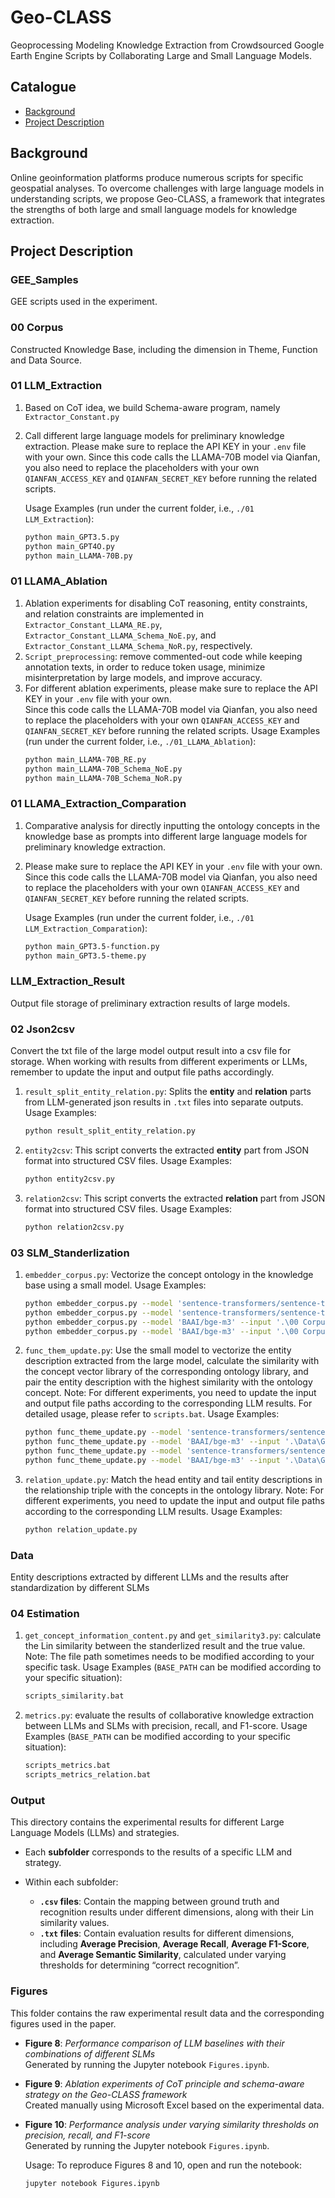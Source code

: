 # Geo-CLASS

Geoprocessing Modeling Knowledge Extraction from Crowdsourced Google Earth Engine Scripts by Collaborating Large and Small Language Models.

## Catalogue

- [Background](#background)
- [Project Description](#project-description)

## Background

Online geoinformation platforms produce numerous scripts for specific geospatial analyses. To overcome challenges with large language models in understanding scripts, we propose Geo-CLASS, a framework that integrates the strengths of both large and small language models for knowledge extraction.

## Project Description
### GEE_Samples
GEE scripts used in the experiment.
### 00 Corpus  
Constructed Knowledge Base, including the dimension in Theme, Function and Data Source.
### 01 LLM_Extraction
1. Based on CoT idea, we build Schema-aware program, namely `Extractor_Constant.py`
2. Call different large language models for preliminary knowledge extraction.
   Please make sure to replace the API KEY in your `.env` file with your own.
   Since this code calls the LLAMA-70B model via Qianfan, you also need to replace the placeholders with your own `QIANFAN_ACCESS_KEY` and `QIANFAN_SECRET_KEY` before running the related scripts.
   
   Usage Examples (run under the current folder, i.e., `./01 LLM_Extraction`):
   ```bash 
   python main_GPT3.5.py
   python main_GPT4O.py
   python main_LLAMA-70B.py
### 01 LLAMA_Ablation
1. Ablation experiments for disabling CoT reasoning, entity constraints, and relation constraints are implemented in  
`Extractor_Constant_LLAMA_RE.py`, `Extractor_Constant_LLAMA_Schema_NoE.py`, and `Extractor_Constant_LLAMA_Schema_NoR.py`, respectively.
2. `Script_preprocessing`: remove commented-out code while keeping annotation texts, in order to reduce token usage, minimize misinterpretation by large models, and improve accuracy.  
3. For different ablation experiments, please make sure to replace the API KEY in your `.env` file with your own.  
Since this code calls the LLAMA-70B model via Qianfan, you also need to replace the placeholders with your own `QIANFAN_ACCESS_KEY` and `QIANFAN_SECRET_KEY` before running the related scripts.
   Usage Examples (run under the current folder, i.e., `./01_LLAMA_Ablation`):
   ```bash 
   python main_LLAMA-70B_RE.py
   python main_LLAMA-70B_Schema_NoE.py
   python main_LLAMA-70B_Schema_NoR.py

### 01 LLAMA_Extraction_Comparation
1. Comparative analysis for directly inputting the ontology concepts in the knowledge base as prompts into different large language models for preliminary knowledge extraction.
2. Please make sure to replace the API KEY in your `.env` file with your own.
   Since this code calls the LLAMA-70B model via Qianfan, you also need to replace the placeholders with your own `QIANFAN_ACCESS_KEY` and `QIANFAN_SECRET_KEY` before running the related scripts.
   
   Usage Examples (run under the current folder, i.e., `./01 LLM_Extraction_Comparation`):
   ```bash 
   python main_GPT3.5-function.py
   python main_GPT3.5-theme.py

### LLM_Extraction_Result
Output file storage of preliminary extraction results of large models.

### 02 Json2csv
Convert the txt file of the large model output result into a csv file for storage.
When working with results from different experiments or LLMs, remember to update the input and output file paths accordingly.
1. `result_split_entity_relation.py`: Splits the **entity** and **relation** parts from LLM-generated json results in `.txt` files into separate outputs.  
   Usage Examples:
   ```bash
   python result_split_entity_relation.py
2. `entity2csv`: This script converts the extracted **entity** part from JSON format into structured CSV files.
   Usage Examples:
   ```bash
   python entity2csv.py
3. `relation2csv`: This script converts the extracted **relation** part from JSON format into structured CSV files.
   Usage Examples:
   ```bash
   python relation2csv.py

### 03 SLM_Standerlization
1. `embedder_corpus.py`: Vectorize the concept ontology in the knowledge base using a small model.
   Usage Examples:
   ```bash 
   python embedder_corpus.py --model 'sentence-transformers/sentence-t5-large' --input '.\00 Corpus\Function_Dictionary.txt' --output '.\03 SLM_Standerlization\function_sentence-t5-large.pth'
   python embedder_corpus.py --model 'sentence-transformers/sentence-t5-large' --input '.\00 Corpus\GCMD.json' --output '.\03 SLM_Standerlization\theme_sentence-t5-large.pth'
   python embedder_corpus.py --model 'BAAI/bge-m3' --input '.\00 Corpus\Function_Dictionary.txt' --output '.\03 SLM_Standerlization\function_baai.pth'
   python embedder_corpus.py --model 'BAAI/bge-m3' --input '.\00 Corpus\GCMD.json' --output '.\03 SLM_Standerlization\theme_baai.pth'
   
2. `func_them_update.py`: Use the small model to vectorize the entity description extracted from the large model, calculate the similarity with the concept vector library of the corresponding ontology library, and pair the entity description with the highest similarity with the ontology concept.
   Note: For different experiments, you need to update the input and output file paths according to the corresponding LLM results.
   For detailed usage, please refer to `scripts.bat`.
   Usage Examples:
   ```bash 
   python func_theme_update.py --model 'sentence-transformers/sentence-t5-large' --input '.\Data\GPT3.5\function_sample.csv' --output '.\Data\GPT3.5\function_sample.csv' --embeddings '.\03 SLM_Standerlization\function_sentence-t5-large.pth'
   python func_theme_update.py --model 'BAAI/bge-m3' --input '.\Data\GPT3.5\function_sample.csv' --output '.\Data\GPT3.5\function_sample.csv' --embeddings '.\03 SLM_Standerlization\function_baai.pth'
   python func_theme_update.py --model 'sentence-transformers/sentence-t5-large' --input '.\Data\GPT3.5\theme_sample.csv' --output '.\Data\GPT3.5\theme_sample.csv' --embeddings '.\03 SLM_Standerlization\theme_sentence-t5-large.pth'
   python func_theme_update.py --model 'BAAI/bge-m3' --input '.\Data\GPT3.5\theme_sample.csv' --output '.\Data\GPT3.5\theme_sample.csv' --embeddings '.\03 SLM_Standerlization\theme_baai.pth'
   
4. `relation_update.py`: Match the head entity and tail entity descriptions in the relationship triple with the concepts in the ontology library.
    Note: For different experiments, you need to update the input and output file paths according to the corresponding LLM results.
    Usage Examples:
    ```bash
    python relation_update.py  

### Data
Entity descriptions extracted by different LLMs and the results after standardization by different SLMs

### 04 Estimation
1. `get_concept_information_content.py` and `get_similarity3.py`: calculate the Lin similarity between the standerlized result and the true value.
   Note: The file path sometimes needs to be modified according to your specific task.
   Usage Examples (`BASE_PATH` can be modified according to your specific situation):
   ```bash 
   scripts_similarity.bat
2. `metrics.py`: evaluate the results of collaborative knowledge extraction between LLMs and SLMs with precision, recall, and F1-score.
   Usage Examples (`BASE_PATH` can be modified according to your specific situation):
   ```bash 
   scripts_metrics.bat
   scripts_metrics_relation.bat

### Output
This directory contains the experimental results for different Large Language Models (LLMs) and strategies.  

- Each **subfolder** corresponds to the results of a specific LLM and strategy.  

- Within each subfolder:  
  - **`.csv` files**: Contain the mapping between ground truth and recognition results under different dimensions, along with their Lin similarity values.  
  - **`.txt` files**: Contain evaluation results for different dimensions, including **Average Precision**, **Average Recall**, **Average F1-Score**, and **Average Semantic Similarity**, calculated under varying thresholds for determining “correct recognition”. 

### Figures
This folder contains the raw experimental result data and the corresponding figures used in the paper.  

- **Figure 8**: *Performance comparison of LLM baselines with their combinations of different SLMs*  
  Generated by running the Jupyter notebook `Figures.ipynb`.  

- **Figure 9**: *Ablation experiments of CoT principle and schema-aware strategy on the Geo-CLASS framework*  
  Created manually using Microsoft Excel based on the experimental data.  

- **Figure 10**: *Performance analysis under varying similarity thresholds on precision, recall, and F1-score*  
  Generated by running the Jupyter notebook `Figures.ipynb`.  

  Usage: To reproduce Figures 8 and 10, open and run the notebook:

   ```bash
   jupyter notebook Figures.ipynb
